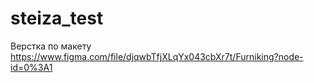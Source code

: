 # steiza_test

Верстка по макету https://www.figma.com/file/djqwbTfjXLqYx043cbXr7t/Furniking?node-id=0%3A1
